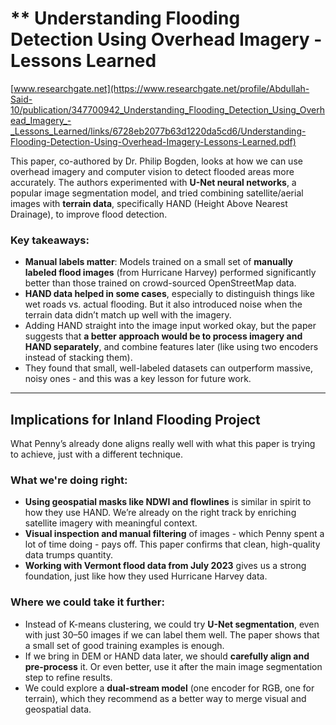 # ** Understanding Flooding Detection Using Overhead Imagery - Lessons Learned

[www.researchgate.net](https://www.researchgate.net/profile/Abdullah-Said-10/publication/347700942_Understanding_Flooding_Detection_Using_Overhead_Imagery_-_Lessons_Learned/links/6728eb2077b63d1220da5cd6/Understanding-Flooding-Detection-Using-Overhead-Imagery-Lessons-Learned.pdf)

This paper, co-authored by Dr. Philip Bogden, looks at how we can use overhead imagery and computer vision to detect flooded areas more accurately. The authors experimented with **U-Net neural networks**, a popular image segmentation model, and tried combining satellite/aerial images with **terrain data**, specifically HAND (Height Above Nearest Drainage), to improve flood detection.

### Key takeaways:

- **Manual labels matter**: Models trained on a small set of **manually labeled flood images** (from Hurricane Harvey) performed significantly better than those trained on crowd-sourced OpenStreetMap data.
- **HAND data helped in some cases**, especially to distinguish things like wet roads vs. actual flooding. But it also introduced noise when the terrain data didn’t match up well with the imagery.
- Adding HAND straight into the image input worked okay, but the paper suggests that **a better approach would be to process imagery and HAND separately**, and combine features later (like using two encoders instead of stacking them).
- They found that small, well-labeled datasets can outperform massive, noisy ones - and this was a key lesson for future work.

---

## Implications for Inland Flooding Project

What Penny’s already done aligns really well with what this paper is trying to achieve, just with a different technique.

### What we're doing right:

- **Using geospatial masks like NDWI and flowlines** is similar in spirit to how they use HAND. We’re already on the right track by enriching satellite imagery with meaningful context.
- **Visual inspection and manual filtering** of images - which Penny spent a lot of time doing - pays off. This paper confirms that clean, high-quality data trumps quantity.
- **Working with Vermont flood data from July 2023** gives us a strong foundation, just like how they used Hurricane Harvey data.

### Where we could take it further:

- Instead of K-means clustering, we could try **U-Net segmentation**, even with just 30–50 images if we can label them well. The paper shows that a small set of good training examples is enough.
- If we bring in DEM or HAND data later, we should **carefully align and pre-process** it. Or even better, use it after the main image segmentation step to refine results.
- We could explore a **dual-stream model** (one encoder for RGB, one for terrain), which they recommend as a better way to merge visual and geospatial data.
